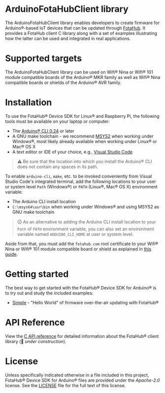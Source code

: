 # ArduinoFotaHubClient library
The ArduinoFotaHubClient library enables developers to create firmware for Arduino&reg;-based IoT devices that can be updated through [FotaHub](http://fotahub.com). It provides a FotaHub client C library along with a set of examples illustrating how the latter can be used and integrated in real applications.

# Supported targets
The ArduinoFotaHubClient library can be used on Wifi&reg; Nina or Wifi&reg; 101 module compatible boards of the Arduino&reg; MKR family as well as Wifi&reg; Nina compatible boards or shields of the Arduino&reg; AVR family. 

# Installation
To use the FotaHub&reg; Device SDK for Linux&reg; and Raspberry Pi, the following tools must be available on your laptop or computer:
* The [Arduino&reg; CLI 0.24](https://arduino.github.io/arduino-cli/0.24) or later
* A GNU make toolchain - we recommend [MSYS2](https://www.msys2.org) when working under Windows&reg;, most likely already available when working under Linux&reg; or Mac&reg; OS X
* A text editor or IDE of your choice, e.g., [Visual Studio Code](https://code.visualstudio.com)

> &#x26A0; Be sure that the location into which you install the Arduino&reg; CLI does not contain any spaces in its path.

To enable `arduino-cli`, `make`, etc. to be invoked conveniently from Visual Studio Code's integrated terminal, add the following locations to your user or system level `Path` (Windows&reg;) or `PATH` (Linux&reg;, Mac&reg; OS X) environment variable:
* The Arduino CLI install location
* `C:\msys64\usr\bin` when working under Windows&reg; and using MSYS2 as GNU make toolchain

> &#x1F6C8; As an alternative to adding the Arduino CLI install location to your `Path` of `PATH` environment variable, you can also set an environment variable named `ARDUINO_CLI_HOME` at user or system level.

Aside from that, you must add the `fotahub.com` root certificate to your Wifi&reg; Nina or Wifi&reg; 101 module compatible board or shield as explained in [this guide](https://support.arduino.cc/hc/en-us/articles/360016119219-How-to-add-certificates-to-Wifi-Nina-Wifi-101-Modules-).

# Getting started
The best way to get started with the FotaHub&reg; Device SDK for Arduino&reg; is to try out and study the included examples:
* [Simple](extras/docs/getting-started/simple.md) - "Hello World" of firmware over-the-air updating with FotaHub&reg;

# API Reference
View the [C API reference](src/FotaHub.h) for detailed information about the FotaHub&reg; client library (:construction: *under construction*).

# License
Unless specifically indicated otherwise in a file included in this project, FotaHub&reg; Device SDK for Arduino&reg; files are provided under the *Apache-2.0* license. See the [LICENSE](LICENSE) file for the full text of this license.
